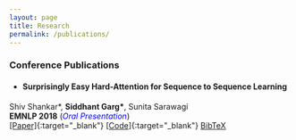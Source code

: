 ```yaml
---
layout: page
title: Research
permalink: /publications/
---
```

### Conference Publications

* #### Surprisingly Easy Hard-Attention for Sequence to Sequence Learning
Shiv Shankar\*, **Siddhant Garg\***, Sunita Sarawagi <br />
**EMNLP 2018** (<span style="color:blue">*Oral Presentation*</span>)<br />
[[Paper]](https://www.aclweb.org/anthology/D18-1065.pdf){:target="_blank"} [[Code]](https://github.com/sid7954/beam-joint-attention){:target="_blank"} [BibTeX](https://sid7954.github.io) <br />
